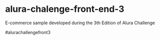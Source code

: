 # alura-chalenge-front-end-3
E-commerce sample developed during the 3th Edition of Alura Challenge


#alurachallengefront3